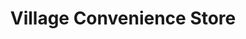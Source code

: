 ---
title: "Village Convenience Store"
url: /eltham/village-convenience-store/
shop: convenience
---